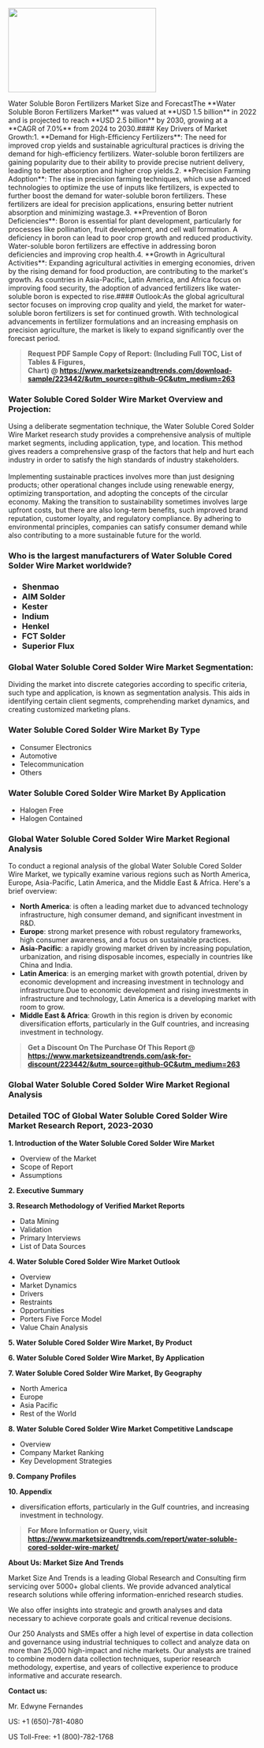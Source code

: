 <p><img class="alignnone size-medium wp-image-20088" src="https://ffe5etoiles.com/wp-content/uploads/2024/12/MST1-300x171.png" alt="" width="300" height="171" /></p>Water Soluble Boron Fertilizers Market Size and ForecastThe **Water Soluble Boron Fertilizers Market** was valued at **USD 1.5 billion** in 2022 and is projected to reach **USD 2.5 billion** by 2030, growing at a **CAGR of 7.0%** from 2024 to 2030.#### Key Drivers of Market Growth:1. **Demand for High-Efficiency Fertilizers**: The need for improved crop yields and sustainable agricultural practices is driving the demand for high-efficiency fertilizers. Water-soluble boron fertilizers are gaining popularity due to their ability to provide precise nutrient delivery, leading to better absorption and higher crop yields.2. **Precision Farming Adoption**: The rise in precision farming techniques, which use advanced technologies to optimize the use of inputs like fertilizers, is expected to further boost the demand for water-soluble boron fertilizers. These fertilizers are ideal for precision applications, ensuring better nutrient absorption and minimizing wastage.3. **Prevention of Boron Deficiencies**: Boron is essential for plant development, particularly for processes like pollination, fruit development, and cell wall formation. A deficiency in boron can lead to poor crop growth and reduced productivity. Water-soluble boron fertilizers are effective in addressing boron deficiencies and improving crop health.4. **Growth in Agricultural Activities**: Expanding agricultural activities in emerging economies, driven by the rising demand for food production, are contributing to the market's growth. As countries in Asia-Pacific, Latin America, and Africa focus on improving food security, the adoption of advanced fertilizers like water-soluble boron is expected to rise.#### Outlook:As the global agricultural sector focuses on improving crop quality and yield, the market for water-soluble boron fertilizers is set for continued growth. With technological advancements in fertilizer formulations and an increasing emphasis on precision agriculture, the market is likely to expand significantly over the forecast period.</p><blockquote id="" class=""><strong>Request PDF Sample Copy of Report: (Including Full TOC, List of Tables &amp; Figures, Chart)&nbsp;@&nbsp;<strong><a href="https://www.marketsizeandtrends.com/download-sample/223442/&utm_source=github-GC&utm_medium=263" target="_blank">https://www.marketsizeandtrends.com/download-sample/223442/&utm_source=github-GC&utm_medium=263</a></strong></strong></blockquote><h3 id="" class="">Water Soluble Cored Solder Wire Market&nbsp;Overview and Projection:</h3><p id="" class="">Using a deliberate segmentation technique, the Water Soluble Cored Solder Wire Market research study provides a comprehensive analysis of multiple market segments, including application, type, and location. This method gives readers a comprehensive grasp of the factors that help and hurt each industry in order to satisfy the high standards of industry stakeholders. <br /> <br />Implementing sustainable practices involves more than just designing products; other operational changes include using renewable energy, optimizing transportation, and adopting the concepts of the circular economy. Making the transition to sustainability sometimes involves large upfront costs, but there are also long-term benefits, such improved brand reputation, customer loyalty, and regulatory compliance. By adhering to environmental principles, companies can satisfy consumer demand while also contributing to a more sustainable future for the world.</p><h3 id="" class="">Who is the largest manufacturers of&nbsp;Water Soluble Cored Solder Wire Market worldwide?</h3><h3 class=""><p><ul><li>Shenmao </li><li> AIM Solder </li><li> Kester </li><li> Indium </li><li> Henkel </li><li> FCT Solder </li><li> Superior Flux</li></ul></p></h3><h3 id="" class="">Global&nbsp;Water Soluble Cored Solder Wire Market Segmentation:</h3><p id="" class="">Dividing the market into discrete categories according to specific criteria, such type and application, is known as segmentation analysis. This aids in identifying certain client segments, comprehending market dynamics, and creating customized marketing plans.</p><h3 id="" class="">Water Soluble Cored Solder Wire Market&nbsp;By Type</h3><p><p><ul><li>Consumer Electronics</li><li> Automotive</li><li> Telecommunication</li><li> Others</p></li></ul></p></p><h3 id="" class="">Water Soluble Cored Solder Wire Market&nbsp;By Application</h3><p class=""><p><ul><li>Halogen Free</li><li> Halogen Contained</li></ul></p></p><h3 id="" class="">Global Water Soluble Cored Solder Wire Market Regional Analysis</h3><p id="" class="">To conduct a regional analysis of the global Water Soluble Cored Solder Wire Market, we typically examine various regions such as North America, Europe, Asia-Pacific, Latin America, and the Middle East &amp; Africa. Here's a brief overview:</p><ul><li><strong>North America</strong>: is often a leading market due to advanced technology infrastructure, high consumer demand, and significant investment in R&amp;D.</li><li><strong>Europe</strong>: strong market presence with robust regulatory frameworks, high consumer awareness, and a focus on sustainable practices.</li><li><strong>Asia-Pacific</strong>: a rapidly growing market driven by increasing population, urbanization, and rising disposable incomes, especially in countries like China and India.</li><li><strong>Latin America</strong>: is an emerging market with growth potential, driven by economic development and increasing investment in technology and infrastructure.Due to economic development and rising investments in infrastructure and technology, Latin America is a developing market with room to grow.</li><li><strong>Middle East &amp; Africa</strong>: Growth in this region is driven by economic diversification efforts, particularly in the Gulf countries, and increasing investment in technology.</li></ul><blockquote id="" class=""><strong>Get a Discount On The Purchase Of This Report @ <strong><a href="https://www.marketsizeandtrends.com/ask-for-discount/223442/&utm_source=github-GC&utm_medium=263" target="_blank">https://www.marketsizeandtrends.com/ask-for-discount/223442/&utm_source=github-GC&utm_medium=263</a></strong></strong></blockquote><h3 id="" class="">Global Water Soluble Cored Solder Wire Market Regional Analysis</h3><h3 id="" class="">Detailed TOC of Global Water Soluble Cored Solder Wire Market Research Report, 2023-2030</h3><p id="" class=""><strong>1. Introduction of the Water Soluble Cored Solder Wire Market</strong></p><ul><li>Overview of the Market</li><li>Scope of Report</li><li>Assumptions</li></ul><p id="" class=""><strong>2. Executive Summary</strong></p><p id="" class=""><strong>3. Research Methodology of Verified Market Reports</strong></p><ul><li>Data Mining</li><li>Validation</li><li>Primary Interviews</li><li>List of Data Sources</li></ul><p id="" class=""><strong>4. Water Soluble Cored Solder Wire Market Outlook</strong></p><ul><li>Overview</li><li>Market Dynamics</li><li>Drivers</li><li>Restraints</li><li>Opportunities</li><li>Porters Five Force Model</li><li>Value Chain Analysis</li></ul><p id="" class=""><strong>5. Water Soluble Cored Solder Wire Market, By Product</strong></p><p id="" class=""><strong>6. Water Soluble Cored Solder Wire Market, By Application</strong></p><p id="" class=""><strong>7. Water Soluble Cored Solder Wire Market, By Geography</strong></p><ul><li>North America</li><li>Europe</li><li>Asia Pacific</li><li>Rest of the World</li></ul><p id="" class=""><strong>8. Water Soluble Cored Solder Wire Market Competitive Landscape</strong></p><ul><li>Overview</li><li>Company Market Ranking</li><li>Key Development Strategies</li></ul><p id="" class=""><strong>9. Company Profiles</strong></p><p id="" class=""><strong>10. Appendix</strong></p><ul><li>diversification efforts, particularly in the Gulf countries, and increasing investment in technology.</li></ul><blockquote id="" class=""><strong>For More Information or Query, visit <strong><strong><a href="https://www.marketsizeandtrends.com/report/water-soluble-cored-solder-wire-market/" target="_blank">https://www.marketsizeandtrends.com/report/water-soluble-cored-solder-wire-market/</a></strong></strong></strong></blockquote><p id="" class=""><strong>About Us: Market Size And Trends</strong></p><p id="" class="">Market Size And Trends is a leading Global Research and Consulting firm servicing over 5000+ global clients. We provide advanced analytical research solutions while offering information-enriched research studies.</p><p id="" class="">We also offer insights into strategic and growth analyses and data necessary to achieve corporate goals and critical revenue decisions.</p><p id="" class="">Our 250 Analysts and SMEs offer a high level of expertise in data collection and governance using industrial techniques to collect and analyze data on more than 25,000 high-impact and niche markets. Our analysts are trained to combine modern data collection techniques, superior research methodology, expertise, and years of collective experience to produce informative and accurate research.</p><p id="" class=""><strong>Contact us:</strong></p><p id="" class="">Mr. Edwyne Fernandes</p><p id="" class="">US: +1 (650)-781-4080</p><p id="" class="">US Toll-Free: +1 (800)-782-1768</p>
